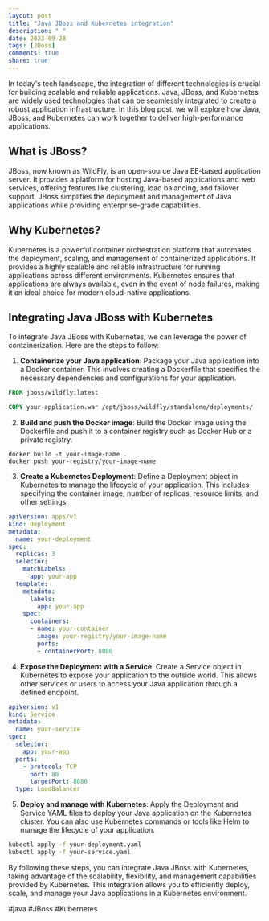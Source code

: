 ```yaml
---
layout: post
title: "Java JBoss and Kubernetes integration"
description: " "
date: 2023-09-28
tags: [JBoss]
comments: true
share: true
---
```


In today's tech landscape, the integration of different technologies is crucial for building scalable and reliable applications. Java, JBoss, and Kubernetes are widely used technologies that can be seamlessly integrated to create a robust application infrastructure. In this blog post, we will explore how Java, JBoss, and Kubernetes can work together to deliver high-performance applications.

## What is JBoss?

JBoss, now known as WildFly, is an open-source Java EE-based application server. It provides a platform for hosting Java-based applications and web services, offering features like clustering, load balancing, and failover support. JBoss simplifies the deployment and management of Java applications while providing enterprise-grade capabilities.

## Why Kubernetes?

Kubernetes is a powerful container orchestration platform that automates the deployment, scaling, and management of containerized applications. It provides a highly scalable and reliable infrastructure for running applications across different environments. Kubernetes ensures that applications are always available, even in the event of node failures, making it an ideal choice for modern cloud-native applications.

## Integrating Java JBoss with Kubernetes

To integrate Java JBoss with Kubernetes, we can leverage the power of containerization. Here are the steps to follow:

1. **Containerize your Java application**: Package your Java application into a Docker container. This involves creating a Dockerfile that specifies the necessary dependencies and configurations for your application.

```Dockerfile
FROM jboss/wildfly:latest

COPY your-application.war /opt/jboss/wildfly/standalone/deployments/
```

2. **Build and push the Docker image**: Build the Docker image using the Dockerfile and push it to a container registry such as Docker Hub or a private registry.

```
docker build -t your-image-name .
docker push your-registry/your-image-name
```

3. **Create a Kubernetes Deployment**: Define a Deployment object in Kubernetes to manage the lifecycle of your application. This includes specifying the container image, number of replicas, resource limits, and other settings.

```yaml
apiVersion: apps/v1
kind: Deployment
metadata:
  name: your-deployment
spec:
  replicas: 3
  selector:
    matchLabels:
      app: your-app
  template:
    metadata:
      labels:
        app: your-app
    spec:
      containers:
      - name: your-container
        image: your-registry/your-image-name
        ports:
        - containerPort: 8080
```

4. **Expose the Deployment with a Service**: Create a Service object in Kubernetes to expose your application to the outside world. This allows other services or users to access your Java application through a defined endpoint.

```yaml
apiVersion: v1
kind: Service
metadata:
  name: your-service
spec:
  selector:
    app: your-app
  ports:
    - protocol: TCP
      port: 80
      targetPort: 8080
  type: LoadBalancer
```

5. **Deploy and manage with Kubernetes**: Apply the Deployment and Service YAML files to deploy your Java application on the Kubernetes cluster. You can also use Kubernetes commands or tools like Helm to manage the lifecycle of your application.

```bash
kubectl apply -f your-deployment.yaml
kubectl apply -f your-service.yaml
```

By following these steps, you can integrate Java JBoss with Kubernetes, taking advantage of the scalability, flexibility, and management capabilities provided by Kubernetes. This integration allows you to efficiently deploy, scale, and manage your Java applications in a Kubernetes environment.

#java #JBoss #Kubernetes